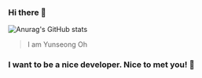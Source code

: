 ### Hi there 👋
![Anurag's GitHub stats](https://github-readme-stats.vercel.app/api?username=ohlexx&show_icons=true&theme=github_dark)
> I am Yunseong Oh

### I want to be a nice developer. Nice to met you! 👋
